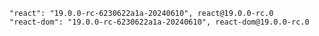 
    "react": "19.0.0-rc-6230622a1a-20240610", react@19.0.0-rc.0
    "react-dom": "19.0.0-rc-6230622a1a-20240610", react-dom@19.0.0-rc.0
